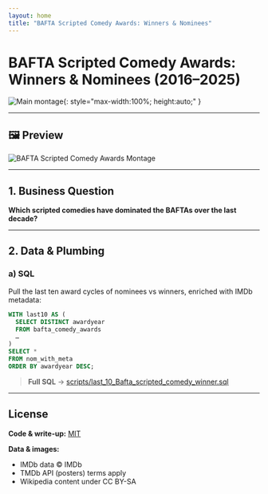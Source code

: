 ```yaml
---
layout: home
title: "BAFTA Scripted Comedy Awards: Winners & Nominees"
---
```


# BAFTA Scripted Comedy Awards: Winners & Nominees (2016–2025)

![Main montage](assets/images/bafta_scripted_comedy_visualization.png){: style="max-width:100%; height:auto;" }

---

## 🖼️ Preview

<picture>
  <!-- mobile for viewports up to 600px -->
  <source media="(max-width: 600px)" srcset="assets/images/bafta_mobile_final.jpg">
  <!-- HD for anything larger -->
  <source media="(min-width: 601px)" srcset="assets/images/bafta_scripted_two_row_montage_hires.png">
  <!-- fallback -->
  <img 
    src="assets/images/bafta_scripted_two_row_montage_hires.png" 
    alt="BAFTA Scripted Comedy Awards Montage"
    style="max-width:100%; height:auto;" 
  />
</picture>

---

## 1. Business Question  
**Which scripted comedies have dominated the BAFTAs over the last decade?**  

---

## 2. Data & Plumbing  

### a) SQL  
Pull the last ten award cycles of nominees vs winners, enriched with IMDb metadata:
```sql
WITH last10 AS (
  SELECT DISTINCT awardyear
  FROM bafta_comedy_awards
  …
)
SELECT *
FROM nom_with_meta
ORDER BY awardyear DESC;
```         

> **Full SQL** → [scripts/last_10_Bafta_scripted_comedy_winner.sql](scripts/last_10_Bafta_scripted_comedy_winner.sql)
---

## License

**Code & write-up:** [MIT](LICENSE)

**Data & images:**  
- IMDb data © IMDb  
- TMDb API (posters) terms apply  
- Wikipedia content under CC BY-SA  



